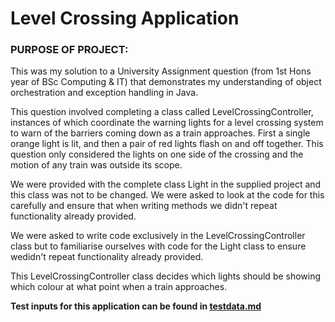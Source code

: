 <h1> Level Crossing Application </h1>

<h3> PURPOSE OF PROJECT: </h3>

This was my solution to a University Assignment question (from 1st Hons year of BSc Computing & IT) that demonstrates my understanding of object orchestration and exception handling in Java.

This question involved completing a class called LevelCrossingController, instances of which coordinate the warning lights for a level crossing system to warn of the barriers coming down as a train approaches. 
First a single orange light is lit, and then a pair of red lights flash on and off together. This question only considered the lights on one side of the crossing and the motion of any train was outside its scope.

We were provided with the complete class Light in the supplied project and this class was not to be changed. We were asked to look at the code for this carefully and ensure that when writing methods we didn't repeat functionality already provided.

We were asked to write code exclusively in the LevelCrossingController class but to familiarise ourselves with code for the Light class to ensure wedidn't repeat functionality already provided. 

This LevelCrossingController class decides which lights should be showing which colour at what point when a train approaches.

**Test inputs for this application can be found in [testdata.md](https://github.com/Boystavros/Github_Public_Repo/blob/master/JavaProjects/Level_Crossing/testdata.md)**